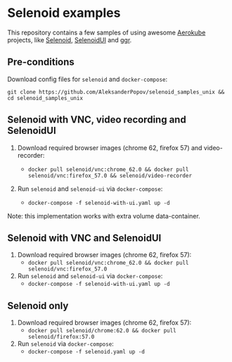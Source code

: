 # Selenoid examples
This repository contains a few samples of using awesome [Aerokube](https://github.com/aerokube) projects, like [Selenoid](https://github.com/aerokube/selenoid), [SelenoidUI](https://github.com/aerokube/selenoid-ui) and [ggr](https://github.com/aerokube/ggr).


## Pre-conditions

Download config files for `selenoid` and `docker-compose`:

`git clone https://github.com/AleksanderPopov/selenoid_samples_unix && cd selenoid_samples_unix`


## Selenoid with VNC, video recording and SelenoidUI

1. Download required browser images (chrome 62, firefox 57) and video-recorder:
    - `docker pull selenoid/vnc:chrome_62.0 && docker pull selenoid/vnc:firefox_57.0 && selenoid/video-recorder`

2. Run `selenoid` and `selenoid-ui` via `docker-compose`:
    - `docker-compose -f selenoid-with-ui.yaml up -d`

Note: this implementation works with extra volume data-container.


## Selenoid with VNC and SelenoidUI

1. Download required browser images (chrome 62, firefox 57):
    - `docker pull selenoid/vnc:chrome_62.0 && docker pull selenoid/vnc:firefox_57.0`
2. Run `selenoid` and `selenoid-ui` via `docker-compose`:
    - `docker-compose -f selenoid-with-ui.yaml up -d`


## Selenoid only

1. Download required browser images (chrome 62, firefox 57):
    - `docker pull selenoid/chrome:62.0 && docker pull selenoid/firefox:57.0`
2. Run `selenoid` via `docker-compose`:
    - `docker-compose -f selenoid.yaml up -d`
